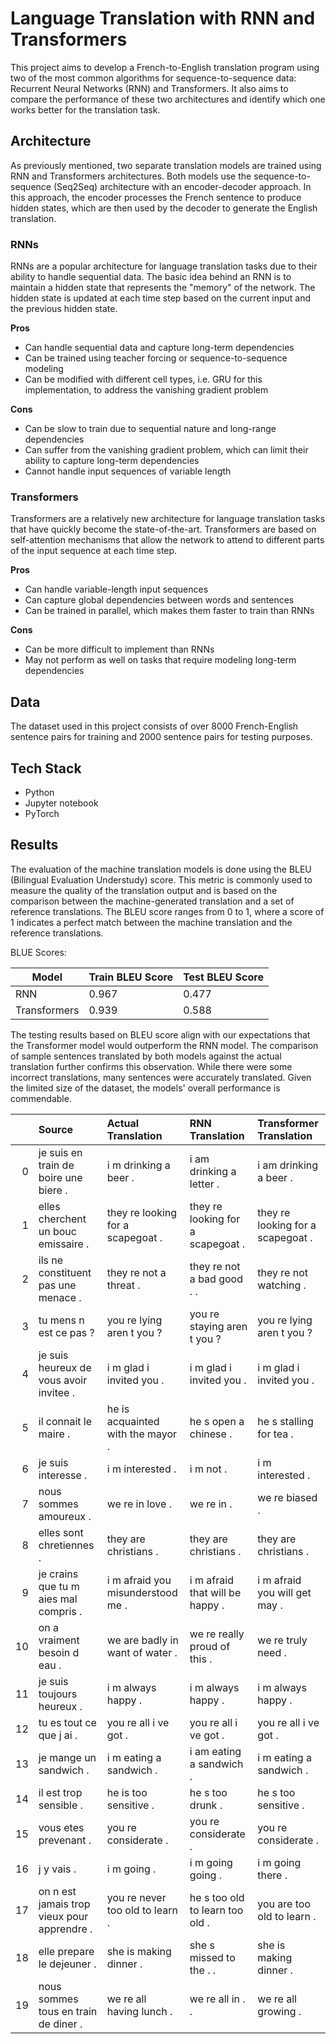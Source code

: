 # Language Translation with RNN and Transformers

This project aims to develop a French-to-English translation program using two of the most common algorithms for sequence-to-sequence data: Recurrent Neural Networks (RNN) and Transformers. It also aims to compare the performance of these two architectures and identify which one works better for the translation task.


## Architecture

As previously mentioned, two separate translation models are trained using RNN and Transformers architectures. Both models use the sequence-to-sequence (Seq2Seq) architecture with an encoder-decoder approach. In this approach, the encoder processes the French sentence to produce hidden states, which are then used by the decoder to generate the English translation.

### RNNs

RNNs are a popular architecture for language translation tasks due to their ability to handle sequential data. The basic idea behind an RNN is to maintain a hidden state that represents the "memory" of the network. The hidden state is updated at each time step based on the current input and the previous hidden state.

__Pros__
- Can handle sequential data and capture long-term dependencies
- Can be trained using teacher forcing or sequence-to-sequence modeling
- Can be modified with different cell types, i.e. GRU for this implementation, to address the vanishing gradient problem

__Cons__
- Can be slow to train due to sequential nature and long-range dependencies
- Can suffer from the vanishing gradient problem, which can limit their ability to capture long-term dependencies
- Cannot handle input sequences of variable length

### Transformers

Transformers are a relatively new architecture for language translation tasks that have quickly become the state-of-the-art. Transformers are based on self-attention mechanisms that allow the network to attend to different parts of the input sequence at each time step.

__Pros__
- Can handle variable-length input sequences
- Can capture global dependencies between words and sentences
- Can be trained in parallel, which makes them faster to train than RNNs

__Cons__
- Can be more difficult to implement than RNNs
- May not perform as well on tasks that require modeling long-term dependencies


## Data

The dataset used in this project consists of over 8000 French-English sentence pairs for training and 2000 sentence pairs for testing purposes.

## Tech Stack
- Python
- Jupyter notebook
- PyTorch

## Results

The evaluation of the machine translation models is done using the BLEU (Bilingual Evaluation Understudy) score. This metric is commonly used to measure the quality of the translation output and is based on the comparison between the machine-generated translation and a set of reference translations. The BLEU score ranges from 0 to 1, where a score of 1 indicates a perfect match between the machine translation and the reference translations.

BLUE Scores:

| Model | Train BLEU Score | Test BLEU Score |
|-------|-----------------|-----------------|
| RNN   | 0.967 | 0.477 |
| Transformers | 0.939 | 0.588 |

The testing results based on BLEU score align with our expectations that the Transformer model would outperform the RNN model. The comparison of sample sentences translated by both models against the actual translation further confirms this observation. While there were some incorrect translations, many sentences were accurately translated. Given the limited size of the dataset, the models' overall performance is commendable.


|    | Source                                      | Actual Translation                | RNN Translation                   | Transformer Translation           |
|---:|:--------------------------------------------|:----------------------------------|:----------------------------------|:----------------------------------|
|  0 | je suis en train de boire une biere .       | i m drinking a beer .             | i am drinking a letter .          | i am drinking a beer .            |
|  1 | elles cherchent un bouc emissaire .         | they re looking for a scapegoat . | they re looking for a scapegoat . | they re looking for a scapegoat . |
|  2 | ils ne constituent pas une menace .         | they re not a threat .            | they re not a bad good . .        | they re not watching .            |
|  3 | tu mens n est ce pas ?                      | you re lying aren t you ?         | you re staying aren t you ?       | you re lying aren t you ?         |
|  4 | je suis heureux de vous avoir invitee .     | i m glad i invited you .          | i m glad i invited you .          | i m glad i invited you .          |
|  5 | il connait le maire .                       | he is acquainted with the mayor . | he s open a chinese .             | he s stalling for tea .           |
|  6 | je suis interesse .                         | i m interested .                  | i m not .                         | i m interested .                  |
|  7 | nous sommes amoureux .                      | we re in love .                   | we re in .                        | we re biased .                    |
|  8 | elles sont chretiennes .                    | they are christians .             | they are christians .             | they are christians .             |
|  9 | je crains que tu m aies mal compris .       | i m afraid you misunderstood me . | i m afraid that will be happy .   | i m afraid you will get may .     |
| 10 | on a vraiment besoin d eau .                | we are badly in want of water .   | we re really proud of this .      | we re truly need .                |
| 11 | je suis toujours heureux .                  | i m always happy .                | i m always happy .                | i m always happy .                |
| 12 | tu es tout ce que j ai .                    | you re all i ve got .             | you re all i ve got .             | you re all i ve got .             |
| 13 | je mange un sandwich .                      | i m eating a sandwich .           | i am eating a sandwich .          | i m eating a sandwich .           |
| 14 | il est trop sensible .                      | he is too sensitive .             | he s too drunk .                  | he s too sensitive .              |
| 15 | vous etes prevenant .                       | you re considerate .              | you re considerate .              | you re considerate .              |
| 16 | j y vais .                                  | i m going .                       | i m going going .                 | i m going there .                 |
| 17 | on n est jamais trop vieux pour apprendre . | you re never too old to learn .   | he s too old to learn too old .   | you are too old to learn .        |
| 18 | elle prepare le dejeuner .                  | she is making dinner .            | she s missed to the . .           | she is making dinner .            |
| 19 | nous sommes tous en train de diner .        | we re all having lunch .          | we re all in . .                  | we re all growing .               |